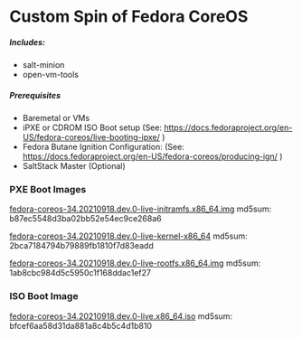 # Custom Spin of Fedora CoreOS
##### Includes:
- salt-minion
- open-vm-tools

##### Prerequisites
- Baremetal or VMs
- iPXE or CDROM ISO Boot setup (See: https://docs.fedoraproject.org/en-US/fedora-coreos/live-booting-ipxe/ )
- Fedora Butane Ignition Configuration: (See: https://docs.fedoraproject.org/en-US/fedora-coreos/producing-ign/ )
- SaltStack Master (Optional)

### PXE Boot Images
[fedora-coreos-34.20210918.dev.0-live-initramfs.x86_64.img](https://www.otherdata.com/custom-images/Fedora-CoreOS-34/fedora-coreos-34.20210918.dev.0-live-initramfs.x86_64.img)
md5sum: b87ec5548d3ba02bb52e54ec9ce268a6

[fedora-coreos-34.20210918.dev.0-live-kernel-x86_64](https://www.otherdata.com/custom-images/Fedora-CoreOS-34/fedora-coreos-34.20210918.dev.0-live-kernel-x86_64)
md5sum: 2bca7184794b79889fb1810f7d83eadd

[fedora-coreos-34.20210918.dev.0-live-rootfs.x86_64.img](https://www.otherdata.com/custom-images/Fedora-CoreOS-34/fedora-coreos-34.20210918.dev.0-live-rootfs.x86_64.img)
md5sum: 1ab8cbc984d5c5950c1f168ddac1ef27

### ISO Boot Image
[fedora-coreos-34.20210918.dev.0-live.x86_64.iso](https://www.otherdata.com/custom-images/Fedora-CoreOS-34/fedora-coreos-34.20210918.dev.0-live.x86_64.iso)
md5sum: bfcef6aa58d31da881a8c4b5c4d1b810
